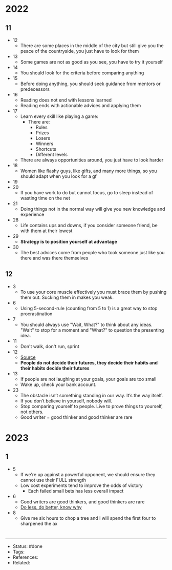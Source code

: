 # 2022

## 11
- 12
	- There are some places in the middle of the city but still give you the peace of the countryside, you just have to look for them
- 13
	- Some games are not as good as you see, you have to try it yourself
- 14
	- You should look for the criteria before comparing anything
- 15
	- Before doing anything, you should seek guidance from mentors or predecessors
- 16
	- Reading does not end with lessons learned
	- Reading ends with actionable advices and applying them
- 17
	- Learn every skill like playing a game:
		- There are:
			- Rules
			- Prizes
			- Losers
			- Winners
			- Shortcuts
			- Different levels
	- There are always opportunities around, you just have to look harder
- 18
	- Women like flashy guys, like gifts, and many more things, so you should adapt when you look for a gf
- 19
- 20
	- If you have work to do but cannot focus, go to sleep instead of wasting time on the net
- 21
	- Doing things not in the normal way will give you new knowledge and experience
- 28
	- Life contains ups and downs, if you consider someone friend, be with them at their lowest
- 29
	- **Strategy is to position yourself at advantage**
- 30
	- The best advices come from people who took someone just like you there and was there themselves

## 12
- 3
	- To use your core muscle effectively you must brace them by pushing them out. Sucking them in makes you weak.
- 6
	- Using 5-second-rule (counting from 5 to 1) is a great way to stop procrastination
- 7
	- You should always use "Wait, What?" to think about any ideas. "Wait" to stop for a moment and "What?" to question the presenting idea.
- 11
	- Don't walk, don't run, sprint
- 12
	- [Source](https://twitter.com/PsycheWizard/status/1602198608606269441)
	- **People do not decide their futures, they decide their habits and their habits decide their futures**
- 13
	- If people are not laughing at your goals, your goals are too small
	- Wake up, check your bank account.
- 23
	- The obstacle isn’t something standing in our way. It’s the way itself.
	- If you don’t believe in yourself, nobody will.
	- Stop comparing yourself to people. Live to prove things to yourself, not others.
	- Good writer = good thinker and good thinker are rare

# 2023

## 1
- 5
	- If we're up against a powerful opponent, we should ensure they cannot use their FULL strength
	- Low cost experiments tend to improve the odds of victory
		- Each failed small bets has less overall impact
- 6
	- Good writers are good thinkers, and good thinkers are rare
	- [Do less, do better, know why](https://twitter.com/Nicolascole77/status/1609701064919457792)
- 8
	- Give me six hours to chop a tree and I will spend the first four to sharpened the ax

#
---
- Status: #done
- Tags:
- References:
- Related:
